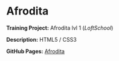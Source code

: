 # Afrodita 

**Training Project:** Afrodita lvl 1 (<i>LoftSchool</i>)

**Description:** HTML5 / CSS3 

**GitHub Pages:** [Afrodita](https://erikkopcha.github.io/afrodita-loftschool/intro.html)
